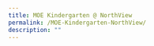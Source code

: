 ```yaml
---
title: MOE Kindergarten @ NorthView
permalink: /MOE-Kindergarten-NorthView/
description: ""
---
```

